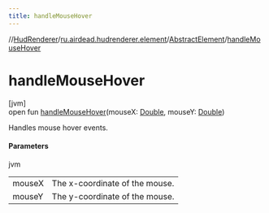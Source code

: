 ```yaml
---
title: handleMouseHover
---
```

//[HudRenderer](../../../index.html)/[ru.airdead.hudrenderer.element](../index.html)/[AbstractElement](index.html)/[handleMouseHover](handle-mouse-hover.html)



# handleMouseHover



[jvm]\
open fun [handleMouseHover](handle-mouse-hover.html)(mouseX: [Double](https://kotlinlang.org/api/latest/jvm/stdlib/kotlin/-double/index.html), mouseY: [Double](https://kotlinlang.org/api/latest/jvm/stdlib/kotlin/-double/index.html))



Handles mouse hover events.



#### Parameters


jvm

| | |
|---|---|
| mouseX | The x-coordinate of the mouse. |
| mouseY | The y-coordinate of the mouse. |




